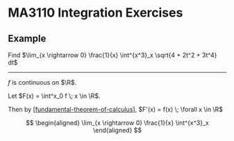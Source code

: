 # MA3110 Integration Exercises

## Example

Find $\lim_{x \rightarrow 0} \frac{1}{x} \int^{x^3}_x \sqrt{4 + 2t^2 + 3t^4} dt$

----------

$f$ is continuous on $\R$.

Let $F(x) = \int^x_0 f \; x \in \R$.

Then by [[fundamental-theorem-of-calculus]], $F'(x) = f(x) \; \forall x \in \R$

$$
\begin{aligned}
  \lim_{x \rightarrow 0} \frac{1}{x} \int^{x^3}_x 
\end{aligned}
$$


[//begin]: # "Autogenerated link references for markdown compatibility"
[fundamental-theorem-of-calculus]: fundamental-theorem-of-calculus "Fundamental Theorem of Calculus"
[//end]: # "Autogenerated link references"